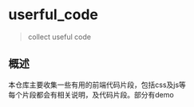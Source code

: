 # userful_code

> collect useful code

## 概述
本仓库主要收集一些有用的前端代码片段，包括css及js等  
每个片段都会有相关说明，及代码片段。部分有demo
